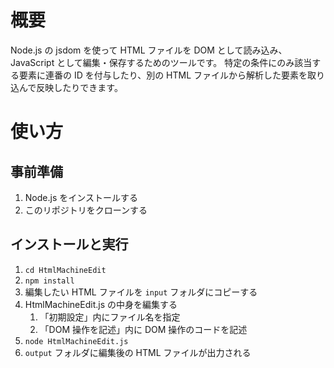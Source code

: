 # 概要

Node.js の jsdom を使って HTML ファイルを DOM として読み込み、JavaScript として編集・保存するためのツールです。
特定の条件にのみ該当する要素に連番の ID を付与したり、別の HTML ファイルから解析した要素を取り込んで反映したりできます。

# 使い方

## 事前準備

1. Node.js をインストールする
2. このリポジトリをクローンする

## インストールと実行

1. `cd HtmlMachineEdit`
2. `npm install`
3. 編集したい HTML ファイルを `input` フォルダにコピーする
4. HtmlMachineEdit.js の中身を編集する
    1. 「初期設定」内にファイル名を指定
    2. 「DOM 操作を記述」内に DOM 操作のコードを記述
5. `node HtmlMachineEdit.js`
6. `output` フォルダに編集後の HTML ファイルが出力される

